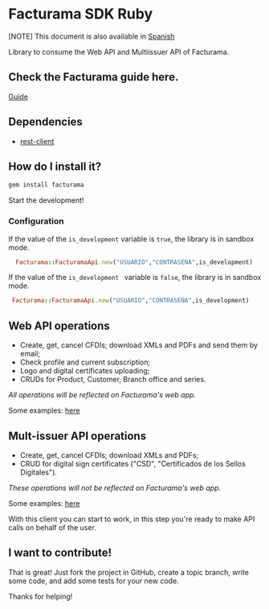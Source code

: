 # Facturama SDK Ruby

[NOTE] This document is also available in [Spanish]

Library to consume the Web API and Multiissuer API of Facturama.

## Check the Facturama guide here.

[Guide](https://apisandbox.facturama.mx/guias)

## Dependencies

* [rest-client](https://rubygems.org/gems/rest-client)

## How do I install it?


```.rb
gem install facturama
```

Start the development!

### Configuration

If the value of the ```is_development``` variable is ```true```, the library is in sandbox mode.
```.rb
  Facturama::FacturamaApi.new("USUARIO","CONTRASEÑA",is_development)
```
If the value of the  ```is_development ``` variable is ```false```, the library is in sandbox mode.
 ```.rb
  Facturama::FacturamaApi.new("USUARIO","CONTRASEÑA",is_development)
```
## Web API operations

- Create, get, cancel CFDIs; download XMLs and PDFs and send them by email;
- Check profile and current subscription;
- Logo and digital certificates uploading;
- CRUDs for Product, Customer, Branch office and series.

*All operations will be reflected on Facturama's web app.*

Some examples: [here](https://github.com/Facturama/facturama-ruby-sdk/wiki/API-Web)

## Mult-issuer API operations

- Create, get, cancel CFDIs; download XMLs and PDFs;
- CRUD for digital sign certificates ("CSD", "Certificados de los Sellos Digitales").

*These operations will not be reflected on Facturama's web app.*

Some examples: [here](https://github.com/Facturama/facturama-ruby-sdk/wiki/API-Multiemisor)

With this client you can start to work, in this step you're ready to make API calls on behalf of the user.


## I want to contribute!
That is great! Just fork the project in GitHub, create a topic branch, write some code, and add some tests for your new code.

Thanks for helping!


[Spanish]: ./README.md
